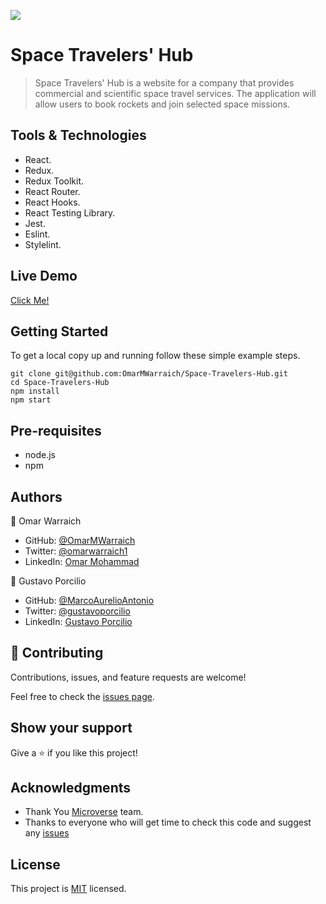 ![](https://img.shields.io/badge/Microverse-blueviolet)

# Space Travelers' Hub

> Space Travelers' Hub is a website for a company that provides commercial and scientific space travel services. The application will allow users to book rockets and join selected space missions.

## Tools & Technologies

- React.
- Redux.
- Redux Toolkit.
- React Router.
- React Hooks.
- React Testing Library.
- Jest.
- Eslint.
- Stylelint.

## Live Demo 

[Click Me!](https://spacex-ova.netlify.app)

## Getting Started

To get a local copy up and running follow these simple example steps.

```
git clone git@github.com:OmarMWarraich/Space-Travelers-Hub.git
cd Space-Travelers-Hub
npm install
npm start
```

## Pre-requisites

- node.js
- npm

## Authors

👤 Omar Warraich

- GitHub: [@OmarMWarraich](https://github.com/OmarMWarraich)
- Twitter: [@omarwarraich1](https://twitter.com/@omarwarraich1)
- LinkedIn: [Omar Mohammad](https://www.linkedin.com/in/omar-mohammad-a9902847/)

👤 Gustavo Porcilio

- GitHub: [@MarcoAurelioAntonio](https://github.com/MarcoAurelioAntonio)
- Twitter: [@gustavoporcilio](https://twitter.com/gustavoporcilio)
- LinkedIn: [Gustavo Porcilio](https://www.linkedin.com/in/gustavo-porcilio-4496a223a/)


## 🤝 Contributing

Contributions, issues, and feature requests are welcome!

Feel free to check the [issues page](../../issues/).

## Show your support

Give a ⭐️ if you like this project!

## Acknowledgments

- Thank You [Microverse](www.microverse.org) team.
- Thanks to everyone who will get time to check this code and suggest any [issues](https://github.com/OmarMWarraich/Space-Travelers-Hub/issues)

## License

This project is [MIT](./LICENSE) licensed.

